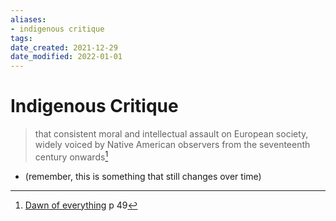 ```yaml
---
aliases: 
- indigenous critique
tags: 
date_created: 2021-12-29
date_modified: 2022-01-01
---
```


# Indigenous Critique

> that consistent moral and intellectual assault on European society, widely voiced by Native American observers from the seventeenth century onwards[^1]

- (remember, this is something that still changes over time)

[^1]: [Dawn of everything](dawn_of_everything_graeber_wengrow.md) p 49
